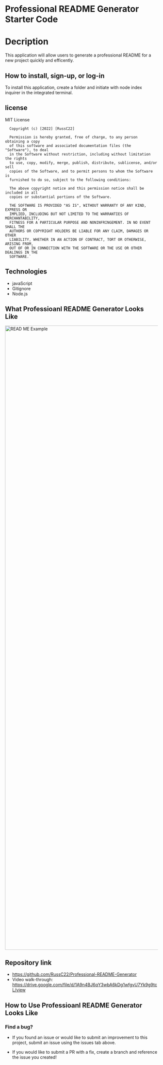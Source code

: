# Professional README Generator Starter Code

# Decription

This application will allow users to generate a professional README for a new project quickly and efficently.

## How to install, sign-up, or log-in

To install this application, create a folder and initiate with node index inquirer in the integrated terminal.

## license

MIT License

      Copyright (c) [2022] [RussC22]

      Permission is hereby granted, free of charge, to any person obtaining a copy
      of this software and associated documentation files (the "Software"), to deal
      in the Software without restriction, including without limitation the rights
      to use, copy, modify, merge, publish, distribute, sublicense, and/or sell
      copies of the Software, and to permit persons to whom the Software is
      furnished to do so, subject to the following conditions:

      The above copyright notice and this permission notice shall be included in all
      copies or substantial portions of the Software.

      THE SOFTWARE IS PROVIDED "AS IS", WITHOUT WARRANTY OF ANY KIND, EXPRESS OR
      IMPLIED, INCLUDING BUT NOT LIMITED TO THE WARRANTIES OF MERCHANTABILITY,
      FITNESS FOR A PARTICULAR PURPOSE AND NONINFRINGEMENT. IN NO EVENT SHALL THE
      AUTHORS OR COPYRIGHT HOLDERS BE LIABLE FOR ANY CLAIM, DAMAGES OR OTHER
      LIABILITY, WHETHER IN AN ACTION OF CONTRACT, TORT OR OTHERWISE, ARISING FROM,
      OUT OF OR IN CONNECTION WITH THE SOFTWARE OR THE USE OR OTHER DEALINGS IN THE
      SOFTWARE.`

## Technologies

- javaScript
- Gitignore
- Node.js

## What Professioanl README Generator Looks Like

<img width="2048" alt="READ ME Example" src="https://user-images.githubusercontent.com/114961971/207784097-444a1ef5-6d9a-417f-ae92-0006bd4f900d.png">

## Repository link

- https://github.com/RussC22/Professional-README-Generator
- Video walk-through: https://drive.google.com/file/d/1A9n4BJ6qY3wbA6kDg1wfgvU7Yk9g9tcL/view

## How to Use Professioanl README Generator Looks Like

### Find a bug?

- If you found an issue or would like to submit an improvement to this project, submit an issue using the issues tab above.

- If you would like to submit a PR with a fix, create a branch and reference the issue you created!
